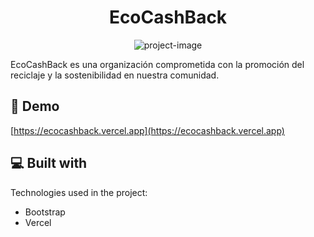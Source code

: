 <h1 align="center" id="title">EcoCashBack</h1>

<p align="center"><img src="https://socialify.git.ci/Luissalamanca23/EcoCashBack/image?font=Source%20Code%20Pro&amp;name=1&amp;pattern=Solid&amp;theme=Light" alt="project-image"></p>

<p id="description">EcoCashBack es una organización comprometida con la promoción del reciclaje y la sostenibilidad en nuestra comunidad.</p>

<h2>🚀 Demo</h2>

[https://ecocashback.vercel.app](https://ecocashback.vercel.app)

  
  
<h2>💻 Built with</h2>

Technologies used in the project:

*   Bootstrap
*   Vercel
